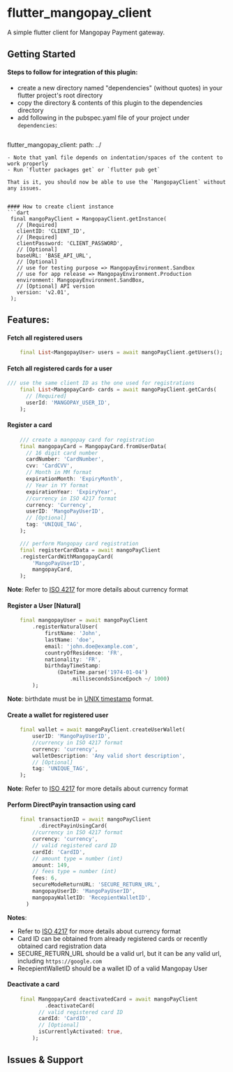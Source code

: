 # flutter_mangopay_client

A simple flutter client for Mangopay Payment gateway.

## Getting Started

#### Steps to follow for integration of this plugin:

 - create a new directory named "dependencies" (without quotes) in your flutter project's root directory
 - copy the directory & contents of this plugin to the dependencies directory
 - add following in the pubspec.yaml file of your project under `dependencies`:
   ```yaml
  flutter_mangopay_client:
    path: ../
   ```
 - Note that yaml file depends on indentation/spaces of the content to work properly
 - Run `flutter packages get` or `flutter pub get`

That is it, you should now be able to use the `MangopayClient` without any issues.


#### How to create client instance
```dart
    final mangoPayClient = MangopayClient.getInstance(
	  // [Required]
      clientID: 'CLIENT_ID',
	  // [Required]
      clientPassword: 'CLIENT_PASSWORD',
	  // [Optional]
	  baseURL: 'BASE_API_URL',
	  // [Optional]
	  // use for testing purpose => MangopayEnvironment.Sandbox
	  // use for app release => MangopayEnvironment.Production
      environment: MangopayEnvironment.SandBox,
	  // [Optional] API version
	  version: 'v2.01',
    );
```

## Features:

#### Fetch all registered users
```dart
    final List<MangopayUser> users = await mangoPayClient.getUsers();
```

#### Fetch all registered cards for a user
```dart
/// use the same client ID as the one used for registrations
    final List<MangopayCard> cards = await mangoPayClient.getCards(
	  // [Required]
      userId: 'MANGOPAY_USER_ID',
    );
```

#### Register a card
```dart
    /// create a mangopay card for registration
    final mangopayCard = MangopayCard.fromUserData(
	  // 16 digit card number
      cardNumber: 'CardNumber',
      cvv: 'CardCVV',
	  // Month in MM format
      expirationMonth: 'ExpiryMonth',
	  // Year in YY format
      expirationYear: 'ExpiryYear',
	  //currency in ISO 4217 format
      currency: 'Currency',
      userID: 'MangoPayUserID',
	  // [Optional]
	  tag: 'UNIQUE_TAG',
    );

	/// perform Mangopay card registration
	final registerCardData = await mangoPayClient
	.registerCardWithMangopayCard(
		'MangoPayUserID',
		mangopayCard,
	);


```

**Note**: Refer to [ISO 4217](https://en.wikipedia.org/wiki/ISO_4217) for more details about currency format

#### Register a User [Natural]
```dart
	final mangopayUser = await mangoPayClient
        .registerNaturalUser(
            firstName: 'John',
            lastName: 'doe',
            email: 'john.doe@example.com',
            countryOfResidence: 'FR',
            nationality: 'FR',
            birthdayTimeStamp:
                (DateTime.parse('1974-01-04')
					.millisecondsSinceEpoch ~/ 1000)
		);
```
**Note**: birthdate must be in [UNIX timestamp](https://www.epochconverter.com/) format.



#### Create a wallet for registered user
```dart
	final wallet = await mangoPayClient.createUserWallet(
        userID: 'MangoPayUserID',
		//currency in ISO 4217 format
        currency: 'currency',
        walletDescription: 'Any valid short description',
		// [Optional]
		tag: 'UNIQUE_TAG',
	);
```
**Note**: Refer to [ISO 4217](https://en.wikipedia.org/wiki/ISO_4217) for more details about currency format


#### Perform DirectPayin transaction using card
```dart
	final transactionID = await mangoPayClient
          .directPayinUsingCard(
		//currency in ISO 4217 format
        currency: 'currency',
		// valid registered card ID
        cardId: 'CardID',
		// amount type = number (int)
        amount: 149,
		// fees type = number (int)
        fees: 6,
        secureModeReturnURL: 'SECURE_RETURN_URL',
        mangopayUserID: 'MangoPayUserID',
        mangopayWalletID: 'RecepientWalletID',
      )
```
**Notes**:
 - Refer to [ISO 4217](https://en.wikipedia.org/wiki/ISO_4217) for more details about currency format
 - Card ID can be obtained from already registered cards or recently obtained card registration data
 - SECURE_RETURN_URL should be a valid url, but it can be any valid url, including `https://google.com`
 - RecepientWalletID should be a wallet ID of a valid Mangopay User

#### Deactivate a card
```dart
	final MangopayCard deactivatedCard = await mangoPayClient
            .deactivateCard(
          // valid registered card ID
          cardId: 'CardID',
		  // [Optional]
          isCurrentlyActivated: true,
        );
```


## Issues & Support
